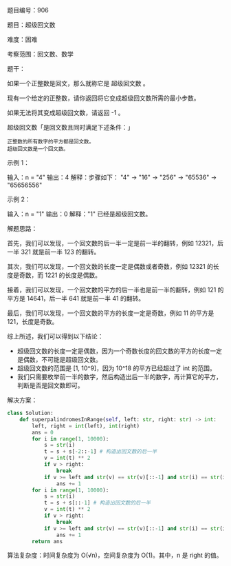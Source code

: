 题目编号：906

题目：超级回文数

难度：困难

考察范围：回文数、数学

题干：

如果一个正整数是回文，那么就称它是 超级回文数 。

现有一个给定的正整数，请你返回将它变成超级回文数所需的最小步数。

如果无法将其变成超级回文数，请返回 -1 。

超级回文数「是回文数且同时满足下述条件：」

    正整数的所有数字的平方都是回文数。
    超级回文数是一个回文数。

示例 1：

输入：n = "4"
输出：4
解释：步骤如下：
"4" -> "16" -> "256" -> "65536" -> "65656556"

示例 2：

输入：n = "1"
输出：0
解释："1" 已经是超级回文数。

解题思路：

首先，我们可以发现，一个回文数的后一半一定是前一半的翻转，例如 12321，后一半 321 就是前一半 123 的翻转。

其次，我们可以发现，一个回文数的长度一定是偶数或者奇数，例如 12321 的长度是奇数，而 1221 的长度是偶数。

接着，我们可以发现，一个回文数的平方的后一半也是前一半的翻转，例如 121 的平方是 14641，后一半 641 就是前一半 41 的翻转。

最后，我们可以发现，一个回文数的平方的长度一定是奇数，例如 11 的平方是 121，长度是奇数。

综上所述，我们可以得到以下结论：

- 超级回文数的长度一定是偶数，因为一个奇数长度的回文数的平方的长度一定是偶数，不可能是超级回文数。
- 超级回文数的范围是 [1, 10^9]，因为 10^18 的平方已经超过了 int 的范围。
- 我们只需要枚举前一半的数字，然后构造出后一半的数字，再计算它的平方，判断是否是回文数即可。

解决方案：

```python
class Solution:
    def superpalindromesInRange(self, left: str, right: str) -> int:
        left, right = int(left), int(right)
        ans = 0
        for i in range(1, 10000):
            s = str(i)
            t = s + s[-2::-1] # 构造出回文数的后一半
            v = int(t) ** 2
            if v > right:
                break
            if v >= left and str(v) == str(v)[::-1] and str(i) == str(i)[::-1]:
                ans += 1
        for i in range(1, 10000):
            s = str(i)
            t = s + s[::-1] # 构造出回文数的后一半
            v = int(t) ** 2
            if v > right:
                break
            if v >= left and str(v) == str(v)[::-1] and str(i) == str(i)[::-1]:
                ans += 1
        return ans
```

算法复杂度：时间复杂度为 O(√n)，空间复杂度为 O(1)。其中，n 是 right 的值。